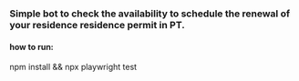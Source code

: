 ### Simple bot to check the availability to schedule the renewal of your residence residence permit in PT.

#### how to run:

npm install && npx playwright test
